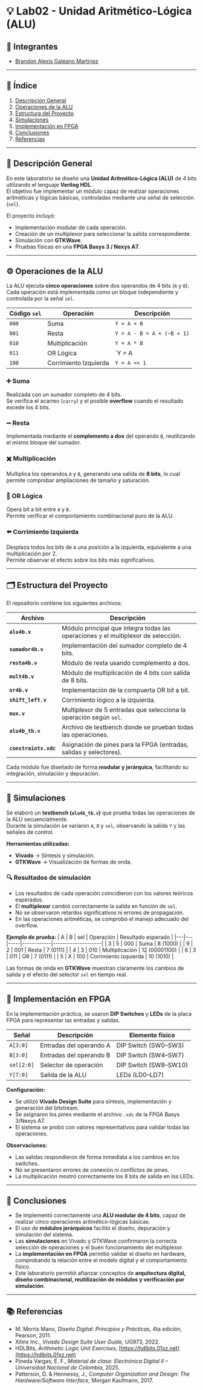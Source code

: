 
# 💡 Lab02 - Unidad Aritmético-Lógica (ALU)

## 👥 Integrantes
* [Brandon Alexis Galeano Martínez](https://github.com/BAgaleanoM)

---

## 📘 Índice
1. [Descripción General](#descripción-general)
2. [Operaciones de la ALU](#operaciones-de-la-alu)
3. [Estructura del Proyecto](#estructura-del-proyecto)
4. [Simulaciones](#simulaciones)
5. [Implementación en FPGA](#implementación-en-fpga)
6. [Conclusiones](#conclusiones)
7. [Referencias](#referencias)

---

## 🧾 Descripción General

En este laboratorio se diseñó una **Unidad Aritmético-Lógica (ALU)** de 4 bits utilizando el lenguaje **Verilog HDL**.  
El objetivo fue implementar un módulo capaz de realizar operaciones aritméticas y lógicas básicas, controladas mediante una señal de selección (`sel`).  

El proyecto incluyó:
- Implementación modular de cada operación.
- Creación de un multiplexor para seleccionar la salida correspondiente.
- Simulación con **GTKWave**.
- Pruebas físicas en una **FPGA Basys 3 / Nexys A7**.

---

## ⚙️ Operaciones de la ALU

La ALU ejecuta **cinco operaciones** sobre dos operandos de 4 bits (`A` y `B`).  
Cada operación está implementada como un bloque independiente y controlada por la señal `sel`.

| Código `sel` | Operación | Descripción |
|---------------|------------|--------------|
| `000` | Suma | `Y = A + B` |
| `001` | Resta | `Y = A - B = A + (~B + 1)` |
| `010` | Multiplicación | `Y = A * B` |
| `011` | OR Lógica | `Y = A | B` |
| `100` | Corrimiento Izquierda | `Y = A << 1` |

### ➕ Suma
Realizada con un sumador completo de 4 bits.  
Se verifica el acarreo (`carry`) y el posible **overflow** cuando el resultado excede los 4 bits.

### ➖ Resta
Implementada mediante el **complemento a dos** del operando `B`, reutilizando el mismo bloque del sumador.

### ✖️ Multiplicación
Multiplica los operandos `A` y `B`, generando una salida de **8 bits**, lo cual permite comprobar ampliaciones de tamaño y saturación.

### 🧠 OR Lógica
Opera bit a bit entre `A` y `B`.  
Permite verificar el comportamiento combinacional puro de la ALU.

### ⬅️ Corrimiento Izquierda
Desplaza todos los bits de `A` una posición a la izquierda, equivalente a una multiplicación por 2.  
Permite observar el efecto sobre los bits más significativos.

---

## 🗂️ Estructura del Proyecto

El repositorio contiene los siguientes archivos:

| Archivo | Descripción |
|----------|-------------|
| **`alu4b.v`** | Módulo principal que integra todas las operaciones y el multiplexor de selección. |
| **`sumador4b.v`** | Implementación del sumador completo de 4 bits. |
| **`resta4b.v`** | Módulo de resta usando complemento a dos. |
| **`mult4b.v`** | Módulo de multiplicación de 4 bits con salida de 8 bits. |
| **`or4b.v`** | Implementación de la compuerta OR bit a bit. |
| **`shift_left.v`** | Corrimiento lógico a la izquierda. |
| **`mux.v`** | Multiplexor de 5 entradas que selecciona la operación según `sel`. |
| **`alu4b_tb.v`** | Archivo de testbench donde se prueban todas las operaciones. |
| **`constraints.xdc`** | Asignación de pines para la FPGA (entradas, salidas y selectores). |

Cada módulo fue diseñado de forma **modular y jerárquica**, facilitando su integración, simulación y depuración.

---

## 🧩 Simulaciones

Se elaboró un **testbench (`alu4b_tb.v`)** que prueba todas las operaciones de la ALU secuencialmente.  
Durante la simulación se variaron `A`, `B` y `sel`, observando la salida `Y` y las señales de control.

**Herramientas utilizadas:**
- **Vivado** → Síntesis y simulación.
- **GTKWave** → Visualización de formas de onda.

### 🔍 Resultados de simulación
- Los resultados de cada operación coincidieron con los valores teóricos esperados.
- El **multiplexor** cambió correctamente la salida en función de `sel`.
- No se observaron retardos significativos ni errores de propagación.
- En las operaciones aritméticas, se comprobó el manejo adecuado del overflow.

**Ejemplo de prueba:**
| A | B | sel | Operación | Resultado esperado |
|---|---|-----|------------|--------------------|
| 3 | 5 | 000 | Suma | 8 (1000) |
| 9 | 2 | 001 | Resta | 7 (0111) |
| 4 | 3 | 010 | Multiplicación | 12 (00001100) |
| 6 | 3 | 011 | OR | 7 (0111) |
| 5 | X | 100 | Corrimiento izquierda | 10 (1010) |

Las formas de onda en **GTKWave** muestran claramente los cambios de salida y el efecto del selector `sel` en tiempo real.

---

## 🔌 Implementación en FPGA

En la implementación práctica, se usaron **DIP Switches** y **LEDs** de la placa FPGA para representar las entradas y salidas.

| Señal | Descripción | Elemento físico |
|-------|--------------|----------------|
| `A[3:0]` | Entradas del operando A | DIP Switch (SW0–SW3) |
| `B[3:0]` | Entradas del operando B | DIP Switch (SW4–SW7) |
| `sel[2:0]` | Selector de operación | DIP Switch (SW8–SW10) |
| `Y[7:0]` | Salida de la ALU | LEDs (LD0–LD7) |

**Configuración:**
- Se utilizó **Vivado Design Suite** para síntesis, implementación y generación del bitstream.  
- Se asignaron los pines mediante el archivo `.xdc` de la FPGA Basys 3/Nexys A7.  
- El sistema se probó con valores representativos para validar todas las operaciones.

**Observaciones:**
- Las salidas respondieron de forma inmediata a los cambios en los switches.  
- No se presentaron errores de conexión ni conflictos de pines.  
- La multiplicación mostró correctamente los 8 bits de salida en los LEDs.

---

## 🧠 Conclusiones

- Se implementó correctamente una **ALU modular de 4 bits**, capaz de realizar cinco operaciones aritmético-lógicas básicas.  
- El uso de **módulos jerárquicos** facilitó el diseño, depuración y simulación del sistema.  
- Las **simulaciones** en Vivado y GTKWave confirmaron la correcta selección de operaciones y el buen funcionamiento del multiplexor.  
- La **implementación en FPGA** permitió validar el diseño en hardware, comprobando la relación entre el modelo digital y el comportamiento físico.  
- Este laboratorio permitió afianzar conceptos de **arquitectura digital, diseño combinacional, reutilización de módulos y verificación por simulación**.

---

## 📚 Referencias

- M. Morris Mano, *Diseño Digital: Principios y Prácticas*, 4ta edición, Pearson, 2011.  
- Xilinx Inc., *Vivado Design Suite User Guide*, UG973, 2022.  
- HDLBits, *Arithmetic Logic Unit Exercises*, [https://hdlbits.01xz.net](https://hdlbits.01xz.net)  
- Pineda Vargas, E. F., *Material de clase: Electrónica Digital II – Universidad Nacional de Colombia*, 2025.  
- Patterson, D. & Hennessy, J., *Computer Organization and Design: The Hardware/Software Interface*, Morgan Kaufmann, 2017.
